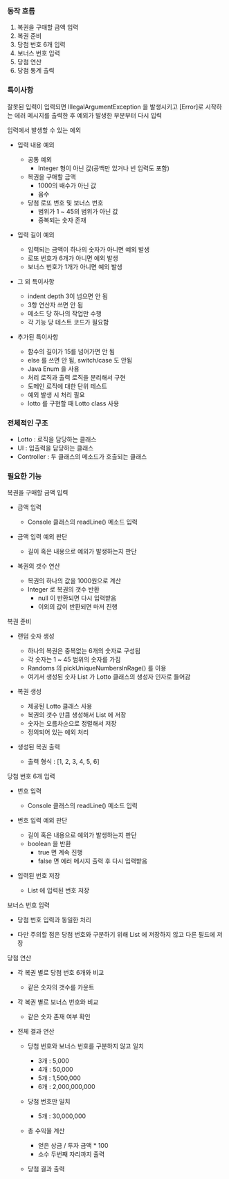 
### 동작 흐름
1. 복권을 구매할 금액 입력
2. 복권 준비
3. 당첨 번호 6개 입력
4. 보너스 번호 입력
5. 당첨 연산
6. 당첨 통계 출력



### 특이사항
잘못된 입력이 입력되면 IllegalArgumentException 을 발생시키고 
[Error]로 시작하는 에러 메시지를 출력한 후 예외가 발생한 부분부터 다시 입력

입력에서 발생할 수 있는 예외
- 입력 내용 예외
  - 공통 예외
    - Integer 형이 아닌 값(공백만 있거나 빈 입력도 포함)
  - 복권을 구매할 금액
    - 1000의 배수가 아닌 값
    - 음수
  - 당첨 로또 번호 및 보너스 번호
    - 범위가 1 ~ 45의 범위가 아닌 값
    - 중복되는 숫자 존재
       
 
- 입력 길이 예외
  - 입력되는 금액이 하나의 숫자가 아니면 예외 발생
  - 로또 번호가 6개가 아니면 예외 발생
  - 보너스 번호가 1개가 아니면 예외 발생


- 그 외 특이사항
  - indent depth 3이 넘으면 안 됨
  - 3항 연산자 쓰면 안 됨
  - 메소드 당 하나의 작업만 수행
  - 각 기능 당 테스트 코드가 필요함


- 추가된 특이사항
  - 함수의 길이가 15를 넘어가면 안 됨
  - else 를 쓰면 안 됨, switch/case 도 안됨
  - Java Enum 을 사용
  - 처리 로직과 출력 로직을 분리해서 구현
  - 도메인 로직에 대한 단위 테스트
  - 예외 발생 시 처리 필요
  - lotto 를 구현할 때 Lotto class 사용


### 전체적인 구조
- Lotto : 로직을 담당하는 클래스
- UI : 입출력을 담당하는 클래스
- Controller : 두 클래스의 메소드가 호출되는 클래스


### 필요한 기능
복권을 구매할 금액 입력
- 금액 입력
  - Console 클래스의 readLine() 메소드 입력

- 금액 입력 예외 판단
  - 길이 혹은 내용으로 예외가 발생하는지 판단

- 복권의 갯수 연산
  - 복권의 하나의 값을 1000원으로 계산
  - Integer 로 복권의 갯수 반환
    - null 이 반환되면 다시 입력받음
    - 이외의 값이 반환되면 마저 진행

복권 준비
- 랜덤 숫자 생성
  - 하나의 복권은 중복없는 6개의 숫자로 구성됨
  - 각 숫자는 1 ~ 45 범위의 숫자를 가짐
  - Randoms 의 pickUniqueNumbersInRage() 를 이용
  - 여기서 생성된 숫자 List 가 Lotto 클래스의 생성자 인자로 들어감


- 복권 생성
  - 제공된 Lotto 클래스 사용
  - 복권의 갯수 만큼 생성해서 List 에 저장
  - 숫자는 오름차순으로 정렬해서 저장
  - 정의되어 있는 예외 처리

- 생성된 복권 출력
  - 출력 형식 : [1, 2, 3, 4, 5, 6]
  

당첨 번호 6개 입력
- 번호 입력
  - Console 클래스의 readLine() 메소드 입력

- 번호 입력 예외 판단
  - 길이 혹은 내용으로 예외가 발생하는지 판단
  - boolean 을 반환
    - true 면 계속 진행
    - false 면 에러 메시지 출력 후 다시 입력받음

- 입력된 번호 저장
  - List 에 입력된 번호 저장


보너스 번호 입력
- 당첨 번호 입력과 동일한 처리

- 다만 주의할 점은 당첨 번호와 구분하기 위해 List 에 저장하지 않고 다른 필드에 저장


당첨 연산
- 각 복권 별로 당첨 번호 6개와 비교
  - 같은 숫자의 갯수를 카운트

- 각 복권 별로 보너스 번호와 비교
  - 같은 숫자 존재 여부 확인

- 전체 결과 연산
  - 당첨 번호와 보너스 번호를 구분하지 않고 일치
    - 3개 : 5,000
    - 4개 : 50,000
    - 5개 : 1,500,000
    - 6개 : 2,000,000,000

  - 당첨 번호만 일치
    - 5개 : 30,000,000
    
  - 총 수익율 계산
    - 얻은 상금 / 투자 금액 * 100
    - 소수 두번째 자리까지 출력
    
  - 당첨 결과 출력